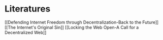 # Literatures
[[Defending Internet Freedom through Decentralization-Back to the Future]]
[[The Internet's Original Sin]]
[[Locking the Web Open-A Call for a Decentralized Web]]
